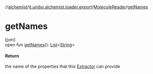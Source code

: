 //[alchemist](../../../index.md)/[it.unibo.alchemist.loader.export](../index.md)/[MoleculeReader](index.md)/[getNames](get-names.md)

# getNames

[jvm]\
open fun [getNames](get-names.md)(): [List](https://docs.oracle.com/javase/8/docs/api/java/util/List.html)<[String](https://docs.oracle.com/javase/8/docs/api/java/lang/String.html)>

#### Return

the name of the properties that this [Extractor](../-extractor/index.md) can provide
